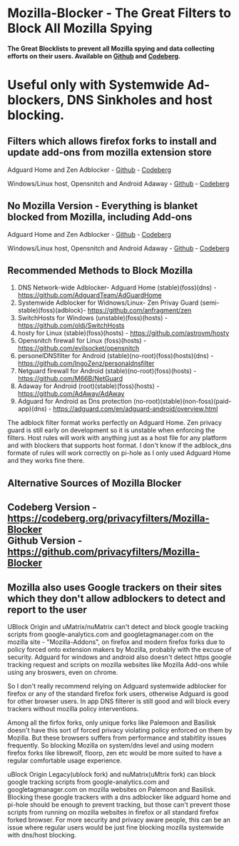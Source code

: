 # Mozilla-Blocker - The Great Filters to Block All Mozilla Spying
#### The Great Blocklists to prevent all Mozilla spying and data collecting efforts on their users. Available on [Github](https://github.com/privacyfilters/Mozilla-Blocker) and [Codeberg](https://codeberg.org/privacyfilters/Mozilla-Blocker).

# Useful only with Systemwide Ad-blockers, DNS Sinkholes and host blocking.

## Filters which allows firefox forks to install and update add-ons from mozilla extension store
Adguard Home and Zen Adblocker - [Github](https://raw.githubusercontent.com/privacyfilters/Mozilla-Blocker/refs/heads/main/adblock_dns.txt) - [Codeberg](https://codeberg.org/privacyfilters/Mozilla-Blocker/raw/branch/main/adblock_dns.txt)

Windows/Linux host, Opensnitch and Android Adaway - [Github](https://raw.githubusercontent.com/privacyfilters/Mozilla-Blocker/refs/heads/main/hosts) - [Codeberg](https://codeberg.org/privacyfilters/Mozilla-Blocker/raw/branch/main/hosts)

## No Mozilla Version - Everything is blanket blocked from Mozilla, including Add-ons
Adguard Home and Zen Adblocker - [Github](https://raw.githubusercontent.com/privacyfilters/Mozilla-Blocker/refs/heads/main/adblock_dns_nomozilla.txt) - [Codeberg](https://codeberg.org/privacyfilters/Mozilla-Blocker/raw/branch/main/adblock_dns_nomozilla.txt)

Windows/Linux host, Opensnitch and Android Adaway - [Github](https://raw.githubusercontent.com/privacyfilters/Mozilla-Blocker/refs/heads/main/hosts_nomozilla) - [Codeberg](https://codeberg.org/privacyfilters/Mozilla-Blocker/raw/branch/main/hosts_nomozilla)

## Recommended Methods to Block Mozilla
1. DNS Network-wide Adblocker- Adguard Home (stable)(foss)(dns) - https://github.com/AdguardTeam/AdGuardHome
2. Systemwide Adblocker for Widnows/Linux- Zen Privay Guard (semi-stable)(foss)(adblock)- https://github.com/anfragment/zen
3. SwitchHosts for Windows (unstable)(foss)(hosts) - https://github.com/oldj/SwitchHosts
4. hosty for Linux (stable)(foss)(hosts) - https://github.com/astrovm/hosty
5. Opensnitch firewall for Linux (foss)(hosts) - https://github.com/evilsocket/opensnitch
6. personelDNSfilter for Android (stable)(no-root)(foss)(hosts)(dns) - https://github.com/IngoZenz/personaldnsfilter
7. Netguard firewall for Android (stable)(no-root)(foss)(hosts) - https://github.com/M66B/NetGuard
8. Adaway for Android (root)(stable)(foss)(hosts) - https://github.com/AdAway/AdAway
9. Adguard for Android as Dns protection (no-root)(stable)(non-foss)(paid-app)(dns) - https://adguard.com/en/adguard-android/overview.html

The adblock filter format works perfectly on Adguard Home.
Zen privacy guard is still early on development so it is unstable when enforcing the filters.
Host rules will work with anything just as a host file for any platform and with blockers that supports host format.
I don't know if the adblock_dns formate of rules will work correctly on pi-hole as I only used Adguard Home and they works fine there. 

## Alternative Sources of Mozilla Blocker
## Codeberg Version - https://codeberg.org/privacyfilters/Mozilla-Blocker <br>Github Version - https://github.com/privacyfilters/Mozilla-Blocker

## Mozilla also uses Google trackers on their sites which they don't allow adblockers to detect and report to the user
UBlock Origin and uMatrix/nuMatrix can't detect and block google tracking scripts from google-analytics.com and googletagmanager.com on the mozilla site - "Mozilla-Addons", on firefox and modern firefox forks due to policy forced onto extension makers by Mozilla, probably with the excuse of security. Adguard for windows and android also doesn't detect https google tracking request and scripts on mozilla websites like Mozilla Add-ons while using any broswers, even on chrome.

So I don't really recommend relying on Adguard systemwide adblocker for firefox or any of the standard firefox fork users, otherwise Adguard is good for other browser users. In app DNS filterer is still good and will block every trackers without mozilla policy interventions.

Among all the firfox forks, only unique forks like Palemoon and Basilisk doesn't have this sort of forced privacy violating policy enforced on them by Mozilla. But these browsers suffers from performance and stabitlity issues frequently. So blocking Mozilla on system/dns level and using modern firefox forks like librewolf, floorp, zen etc would be more suited to have a regular comfortable usage experience.

uBlock Origin Legacy(ublock fork) and nuMatrix(uMtrix fork) can block google tracking scripts from google-analytics.com and googletagmanager.com on mozilla websites on Palemoon and Basilisk. Blocking these google trackers with a dns adblocker like adguard home and pi-hole should be enough to prevent tracking, but those can't prevent those scripts from running on mozilla websites in firefox or all standard firefox forked browser. For more security and privacy aware people, this can be an issue where regular users would be just fine blocking mozilla systemwide with dns/host blocking.
